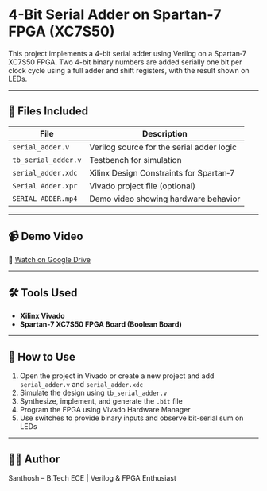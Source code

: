 # 4-Bit Serial Adder on Spartan‑7 FPGA (XC7S50)

This project implements a 4-bit serial adder using Verilog on a Spartan‑7 XC7S50 FPGA. Two 4-bit binary numbers are added serially one bit per clock cycle using a full adder and shift registers, with the result shown on LEDs.

---

## 📂 Files Included

| File | Description |
|------|-------------|
| `serial_adder.v` | Verilog source for the serial adder logic |
| `tb_serial_adder.v` | Testbench for simulation |
| `serial_adder.xdc` | Xilinx Design Constraints for Spartan‑7 |
| `Serial Adder.xpr` | Vivado project file (optional) |
| `SERIAL ADDER.mp4` | Demo video showing hardware behavior |

---

## 📹 Demo Video

📎 [Watch on Google Drive](https://drive.google.com/file/d/1Npz-d7Zr7fDt61zBeIyyQp9MXfkBJPt1/view?usp=sharing)

---

## 🛠 Tools Used

- **Xilinx Vivado**
- **Spartan‑7 XC7S50 FPGA Board (Boolean Board)**

---

## 🚀 How to Use

1. Open the project in Vivado or create a new project and add `serial_adder.v` and `serial_adder.xdc`
2. Simulate the design using `tb_serial_adder.v`
3. Synthesize, implement, and generate the `.bit` file
4. Program the FPGA using Vivado Hardware Manager
5. Use switches to provide binary inputs and observe bit-serial sum on LEDs

---

## 👨‍💻 Author

Santhosh – B.Tech ECE | Verilog & FPGA Enthusiast
